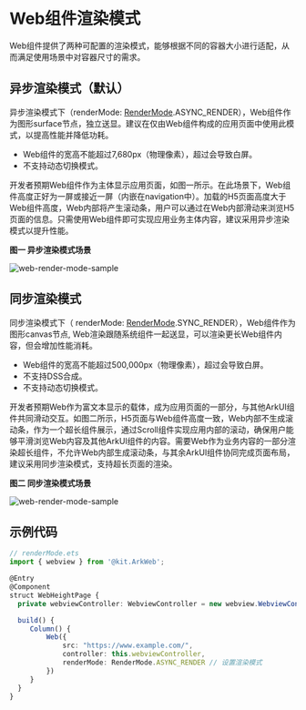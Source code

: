 # Web组件渲染模式
<!--Kit: ArkWeb-->
<!--Subsystem: ArkWeb-->
<!--Owner: @zhou-ke13-->
<!--SE: @LongLie-->
<!--TSE: @ghiker-->

Web组件提供了两种可配置的渲染模式，能够根据不同的容器大小进行适配，从而满足使用场景中对容器尺寸的需求。

## 异步渲染模式（默认）

异步渲染模式下（renderMode: [RenderMode](../reference/apis-arkweb/arkts-basic-components-web-e.md#rendermode12).ASYNC_RENDER），Web组件作为图形surface节点，独立送显。建议在仅由Web组件构成的应用页面中使用此模式，以提高性能并降低功耗。

- Web组件的宽高不能超过7,680px（物理像素），超过会导致白屏。
- 不支持动态切换模式。

开发者预期Web组件作为主体显示应用页面，如图一所示。在此场景下，Web组件高度正好为一屏或接近一屏（内嵌在navigation中）。加载的H5页面高度大于Web组件高度，Web内部将产生滚动条，用户可以通过在Web内部滑动来浏览H5页面的信息。只需使用Web组件即可实现应用业务主体内容，建议采用异步渲染模式以提升性能。

**图一 异步渲染模式场景**

![web-render-mode-sample](figures/arkweb-render-mode-async-render.png)

## 同步渲染模式

同步渲染模式下（ renderMode: [RenderMode](../reference/apis-arkweb/arkts-basic-components-web-e.md#rendermode12).SYNC_RENDER），Web组件作为图形canvas节点, Web渲染跟随系统组件一起送显，可以渲染更长Web组件内容，但会增加性能消耗。

- Web组件的宽高不能超过500,000px（物理像素），超过会导致白屏。
- 不支持DSS合成。
- 不支持动态切换模式。

开发者预期Web作为富文本显示的载体，成为应用页面的一部分，与其他ArkUI组件共同滑动交互。如图二所示，H5页面与Web组件高度一致，Web内部不生成滚动条，作为一个超长组件展示，通过Scroll组件实现应用内部的滚动，确保用户能够平滑浏览Web内容及其他ArkUI组件的内容。需要Web作为业务内容的一部分渲染超长组件，不允许Web内部生成滚动条，与其余ArkUI组件协同完成页面布局，建议采用同步渲染模式，支持超长页面的渲染。

**图二 同步渲染模式场景**

![web-render-mode-sample](figures/arkweb-render-mode-sync-render.png)

## 示例代码

```typescript
// renderMode.ets
import { webview } from '@kit.ArkWeb';

@Entry
@Component
struct WebHeightPage {
  private webviewController: WebviewController = new webview.WebviewController()

  build() {
     Column() {
         Web({
             src: "https://www.example.com/",
             controller: this.webviewController,
             renderMode: RenderMode.ASYNC_RENDER // 设置渲染模式
         })
     }
  }
}
```

